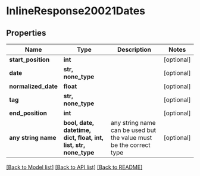 # InlineResponse20021Dates


## Properties
Name | Type | Description | Notes
------------ | ------------- | ------------- | -------------
**start_position** | **int** |  | [optional] 
**date** | **str, none_type** |  | [optional] 
**normalized_date** | **float** |  | [optional] 
**tag** | **str, none_type** |  | [optional] 
**end_position** | **int** |  | [optional] 
**any string name** | **bool, date, datetime, dict, float, int, list, str, none_type** | any string name can be used but the value must be the correct type | [optional]

[[Back to Model list]](../README.md#documentation-for-models) [[Back to API list]](../README.md#documentation-for-api-endpoints) [[Back to README]](../README.md)


